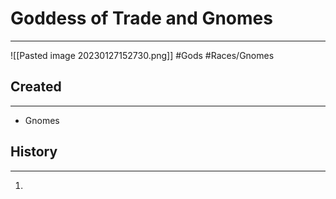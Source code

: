 # Goddess of Trade and Gnomes
---
![[Pasted image 20230127152730.png]]
#Gods #Races/Gnomes
## Created
---
- Gnomes  

## History
---
1. 